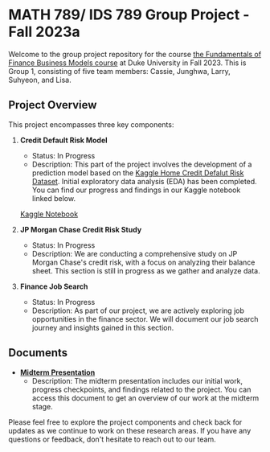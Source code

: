 # MATH 789/ IDS 789 Group Project - Fall 2023a

Welcome to the group project repository for the course [the Fundamentals of Finance Business Models course](https://datascience.duke.edu/math-789-ids-789-fundamentals-of-finance-business-models/) at Duke University in Fall 2023. This is Group 1, consisting of five team members: Cassie, Junghwa, Larry, Suhyeon, and Lisa.

## Project Overview

This project encompasses three key components:

1. **Credit Default Risk Model**
   - Status: In Progress
   - Description: This part of the project involves the development of a prediction model based on the [Kaggle Home Credit Defalut Risk Dataset](https://www.kaggle.com/c/home-credit-default-risk). Initial exploratory data analysis (EDA) has been completed. You can find our progress and findings in our Kaggle notebook linked below.

   [Kaggle Notebook](https://www.kaggle.com/code/lisa0910/fin789-group1)

2. **JP Morgan Chase Credit Risk Study**
   - Status: In Progress
   - Description: We are conducting a comprehensive study on JP Morgan Chase's credit risk, with a focus on analyzing their balance sheet. This section is still in progress as we gather and analyze data.

3. **Finance Job Search**
   - Status: In Progress
   - Description: As part of our project, we are actively exploring job opportunities in the finance sector. We will document our job search journey and insights gained in this section.

## Documents

- [**Midterm Presentation**](Fin789_Group1_MidTerm.pdf)
  - Description: The midterm presentation includes our initial work, progress checkpoints, and findings related to the project. You can access this document to get an overview of our work at the midterm stage.

Please feel free to explore the project components and check back for updates as we continue to work on these research areas. If you have any questions or feedback, don't hesitate to reach out to our team.

